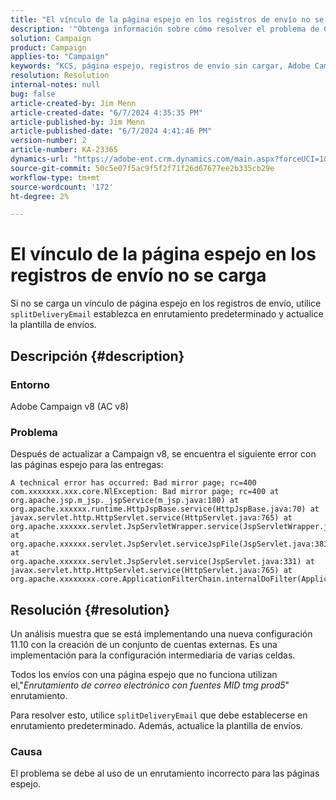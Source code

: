 ```yaml
---
title: "El vínculo de la página espejo en los registros de envío no se carga"
description: '"Obtenga información sobre cómo resolver el problema de Campaign en el que los vínculos de página espejo en los registros de envío no se cargan".'
solution: Campaign
product: Campaign
applies-to: "Campaign"
keywords: "KCS, página espejo, registros de envío sin cargar, Adobe Campaign v8, actualización a Campaign v8, Solución de problemas, AC v8"
resolution: Resolution
internal-notes: null
bug: false
article-created-by: Jim Menn
article-created-date: "6/7/2024 4:35:35 PM"
article-published-by: Jim Menn
article-published-date: "6/7/2024 4:41:46 PM"
version-number: 2
article-number: KA-23365
dynamics-url: "https://adobe-ent.crm.dynamics.com/main.aspx?forceUCI=1&pagetype=entityrecord&etn=knowledgearticle&id=47b3bdf5-eb24-ef11-840a-000d3a5a67ba"
source-git-commit: 50c5e07f5ac9f5f2f71f26d67677ee2b335cb29e
workflow-type: tm+mt
source-wordcount: '172'
ht-degree: 2%

---
```


# El vínculo de la página espejo en los registros de envío no se carga


Si no se carga un vínculo de página espejo en los registros de envío, utilice `splitDeliveryEmail` establezca en enrutamiento predeterminado y actualice la plantilla de envíos.

## Descripción {#description}


### Entorno

Adobe Campaign v8 (AC v8)

### Problema

Después de actualizar a Campaign v8, se encuentra el siguiente error con las páginas espejo para las entregas:


```
A technical error has occurred: Bad mirror page; rc=400 
com.xxxxxxx.xxx.core.NlException: Bad mirror page; rc=400 at 
org.apache.jsp.m_jsp._jspService(m_jsp.java:180) at 
org.apache.xxxxxx.runtime.HttpJspBase.service(HttpJspBase.java:70) at 
javax.servlet.http.HttpServlet.service(HttpServlet.java:765) at 
org.apache.xxxxxx.servlet.JspServletWrapper.service(JspServletWrapper.java:465) at 
org.apache.xxxxxx.servlet.JspServlet.serviceJspFile(JspServlet.java:383) at 
org.apache.xxxxxx.servlet.JspServlet.service(JspServlet.java:331) at 
javax.servlet.http.HttpServlet.service(HttpServlet.java:765) at 
org.apache.xxxxxxxx.core.ApplicationFilterChain.internalDoFilter(ApplicationFilterChain.java:231)
```



## Resolución {#resolution}


Un análisis muestra que se está implementando una nueva configuración 11.10 con la creación de un conjunto de cuentas externas. Es una implementación para la configuración intermediaria de varias celdas.

Todos los envíos con una página espejo que no funciona utilizan el,&quot;*Enrutamiento de correo electrónico con fuentes MID tmg prod5*&quot; enrutamiento.

Para resolver esto, utilice `splitDeliveryEmail` que debe establecerse en enrutamiento predeterminado. Además, actualice la plantilla de envíos.

### Causa

El problema se debe al uso de un enrutamiento incorrecto para las páginas espejo.
